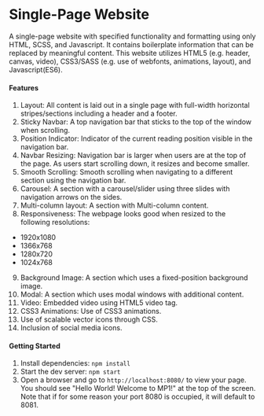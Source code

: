# Single-Page Website
A single-page website with specified functionality and formatting using only HTML, SCSS, and Javascript. It contains boilerplate information that can be replaced by meaningful content. This website utilizes HTML5 (e.g. header, canvas, video), CSS3/SASS (e.g. use of webfonts, animations, layout), and Javascript(ES6).

#### Features 

1. Layout: All content is laid out in a single page with full-width horizontal stripes/sections including a header and a footer.
2. Sticky Navbar: A top navigation bar that sticks to the top of the window when scrolling.
3. Position Indicator: Indicator of the current reading position visible in the navigation bar.
4. Navbar Resizing: Navigation bar is larger when users are at the top of the page. As users start scrolling down, it resizes and become smaller.
5. Smooth Scrolling: Smooth scrolling when navigating to a different section using the navigation bar.
6. Carousel: A section with a carousel/slider using three slides with navigation arrows on the sides.
7. Multi-column layout: A section with Multi-column content.
8. Responsiveness: The webpage looks good when resized to the following resolutions:
  - 1920x1080
  - 1366x768
  - 1280x720
  - 1024x768
9. Background Image: A section which uses a fixed-position background image.
10. Modal: A section which uses modal windows with additional content.
11. Video: Embedded video using HTML5 video tag.
12. CSS3 Animations: Use of CSS3 animations.
13. Use of scalable vector icons through CSS.
14. Inclusion of social media icons.

#### Getting Started
1. Install dependencies:
`npm install`
2. Start the dev server:
`npm start`
3. Open a browser and go to `http://localhost:8080/` to view your page. You should see "Hello World! Welcome to MP1!" at the top of the screen. Note that if for some reason your port 8080 is occupied, it will default to 8081.
